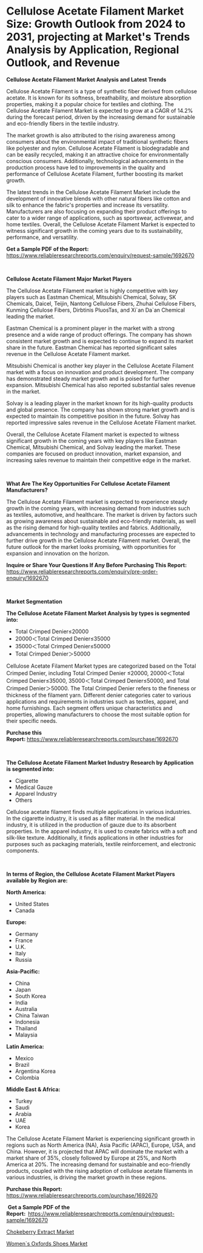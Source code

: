 <p><h1>Cellulose Acetate Filament Market Size: Growth Outlook from 2024 to 2031, projecting at Market's Trends Analysis by Application, Regional Outlook, and Revenue</h1></p><p><strong>Cellulose Acetate Filament Market Analysis and Latest Trends</strong></p>
<p><p>Cellulose Acetate Filament is a type of synthetic fiber derived from cellulose acetate. It is known for its softness, breathability, and moisture absorption properties, making it a popular choice for textiles and clothing. The Cellulose Acetate Filament Market is expected to grow at a CAGR of 14.2% during the forecast period, driven by the increasing demand for sustainable and eco-friendly fibers in the textile industry.</p><p>The market growth is also attributed to the rising awareness among consumers about the environmental impact of traditional synthetic fibers like polyester and nylon. Cellulose Acetate Filament is biodegradable and can be easily recycled, making it an attractive choice for environmentally conscious consumers. Additionally, technological advancements in the production process have led to improvements in the quality and performance of Cellulose Acetate Filament, further boosting its market growth.</p><p>The latest trends in the Cellulose Acetate Filament Market include the development of innovative blends with other natural fibers like cotton and silk to enhance the fabric's properties and increase its versatility. Manufacturers are also focusing on expanding their product offerings to cater to a wider range of applications, such as sportswear, activewear, and home textiles. Overall, the Cellulose Acetate Filament Market is expected to witness significant growth in the coming years due to its sustainability, performance, and versatility.</p></p>
<p><strong>Get a Sample PDF of the Report:&nbsp;</strong> <a href="https://www.reliableresearchreports.com/enquiry/request-sample/1692670">https://www.reliableresearchreports.com/enquiry/request-sample/1692670</a></p>
<p>&nbsp;</p>
<p><strong>Cellulose Acetate Filament Major Market Players</strong></p>
<p><p>The Cellulose Acetate Filament market is highly competitive with key players such as Eastman Chemical, Mitsubishi Chemical, Solvay, SK Chemicals, Daicel, Teijin, Nantong Cellulose Fibers, Zhuhai Cellulose Fibers, Kunming Cellulose Fibers, Dirbtinis PluosTas, and Xi`an Da`an Chemical leading the market.</p><p>Eastman Chemical is a prominent player in the market with a strong presence and a wide range of product offerings. The company has shown consistent market growth and is expected to continue to expand its market share in the future. Eastman Chemical has reported significant sales revenue in the Cellulose Acetate Filament market.</p><p>Mitsubishi Chemical is another key player in the Cellulose Acetate Filament market with a focus on innovation and product development. The company has demonstrated steady market growth and is poised for further expansion. Mitsubishi Chemical has also reported substantial sales revenue in the market.</p><p>Solvay is a leading player in the market known for its high-quality products and global presence. The company has shown strong market growth and is expected to maintain its competitive position in the future. Solvay has reported impressive sales revenue in the Cellulose Acetate Filament market.</p><p>Overall, the Cellulose Acetate Filament market is expected to witness significant growth in the coming years with key players like Eastman Chemical, Mitsubishi Chemical, and Solvay leading the market. These companies are focused on product innovation, market expansion, and increasing sales revenue to maintain their competitive edge in the market.</p></p>
<p>&nbsp;</p>
<p><strong>What Are The Key Opportunities For Cellulose Acetate Filament Manufacturers?</strong></p>
<p><p>The Cellulose Acetate Filament market is expected to experience steady growth in the coming years, with increasing demand from industries such as textiles, automotive, and healthcare. The market is driven by factors such as growing awareness about sustainable and eco-friendly materials, as well as the rising demand for high-quality textiles and fabrics. Additionally, advancements in technology and manufacturing processes are expected to further drive growth in the Cellulose Acetate Filament market. Overall, the future outlook for the market looks promising, with opportunities for expansion and innovation on the horizon.</p></p>
<p><strong>Inquire or Share Your Questions If Any Before Purchasing This Report:</strong> <a href="https://www.reliableresearchreports.com/enquiry/pre-order-enquiry/1692670">https://www.reliableresearchreports.com/enquiry/pre-order-enquiry/1692670</a></p>
<p>&nbsp;</p>
<p><strong>Market Segmentation</strong></p>
<p><strong>The Cellulose Acetate Filament Market Analysis by types is segmented into:</strong></p>
<p><ul><li>Total Crimped Denier≤20000</li><li>20000＜Total Crimped Denier≤35000</li><li>35000＜Total Crimped Denier≤50000</li><li>Total Crimped Denier＞50000</li></ul></p>
<p><p>Cellulose Acetate Filament Market types are categorized based on the Total Crimped Denier, including Total Crimped Denier ≤20000, 20000＜Total Crimped Denier≤35000, 35000＜Total Crimped Denier≤50000, and Total Crimped Denier＞50000. The Total Crimped Denier refers to the fineness or thickness of the filament yarn. Different denier categories cater to various applications and requirements in industries such as textiles, apparel, and home furnishings. Each segment offers unique characteristics and properties, allowing manufacturers to choose the most suitable option for their specific needs.</p></p>
<p><strong>Purchase this Report:&nbsp;</strong><a href="https://www.reliableresearchreports.com/purchase/1692670">https://www.reliableresearchreports.com/purchase/1692670</a></p>
<p>&nbsp;</p>
<p><strong>The Cellulose Acetate Filament Market Industry Research by Application is segmented into:</strong></p>
<p><ul><li>Cigarette</li><li>Medical Gauze</li><li>Apparel Industry</li><li>Others</li></ul></p>
<p><p>Cellulose acetate filament finds multiple applications in various industries. In the cigarette industry, it is used as a filter material. In the medical industry, it is utilized in the production of gauze due to its absorbent properties. In the apparel industry, it is used to create fabrics with a soft and silk-like texture. Additionally, it finds applications in other industries for purposes such as packaging materials, textile reinforcement, and electronic components.</p></p>
<p>&nbsp;</p>
<p><strong>In terms of Region, the Cellulose Acetate Filament Market Players available by Region are:</strong></p>
<p>
    <p> <strong> North America: </strong>
        <ul>
            <li>United States</li>
            <li>Canada</li>
        </ul>
        </p> 
    <p> <strong> Europe: </strong>
        <ul>
            <li>Germany</li>
            <li>France</li>
            <li>U.K.</li>
            <li>Italy</li>
            <li>Russia</li>
        </ul>
        </p> 
    <p> <strong> Asia-Pacific: </strong>
        <ul>
            <li>China</li>
            <li>Japan</li>
            <li>South Korea</li>
            <li>India</li>
            <li>Australia</li>
            <li>China Taiwan</li>
            <li>Indonesia</li>
            <li>Thailand</li>
            <li>Malaysia</li>
        </ul>
        </p> 
    <p> <strong> Latin America: </strong>
        <ul>
            <li>Mexico</li>
            <li>Brazil</li>
            <li>Argentina Korea</li>
            <li>Colombia</li>
        </ul>
        </p> 
    <p> <strong> Middle East & Africa: </strong>
        <ul>
            <li>Turkey</li>
            <li>Saudi</li>
            <li>Arabia</li>
            <li>UAE</li>
            <li>Korea</li>
        </ul>
    </p>
    </p>
<p><p>The Cellulose Acetate Filament Market is experiencing significant growth in regions such as North America (NA), Asia Pacific (APAC), Europe, USA, and China. However, it is projected that APAC will dominate the market with a market share of 35%, closely followed by Europe at 25%, and North America at 20%. The increasing demand for sustainable and eco-friendly products, coupled with the rising adoption of cellulose acetate filaments in various industries, is driving the market growth in these regions.</p></p>
<p><strong>Purchase this Report: </strong><a href="https://www.reliableresearchreports.com/purchase/1692670">https://www.reliableresearchreports.com/purchase/1692670</a></p>
<p>&nbsp;<strong>Get a Sample PDF of the Report:&nbsp;&nbsp;</strong><a href="https://www.reliableresearchreports.com/enquiry/request-sample/1692670">https://www.reliableresearchreports.com/enquiry/request-sample/1692670</a></p>
<p><strong></strong></p>
<p><p><a href="https://issuu.com/reportprime-2/docs/chokeberry-extract-market-size-2030.pptx">Chokeberry Extract Market</a></p><p><a href="https://issuu.com/reportprime-2/docs/womens-oxfords-shoes-market-size-2030.pptx">Women`s Oxfords Shoes Market</a></p></p>